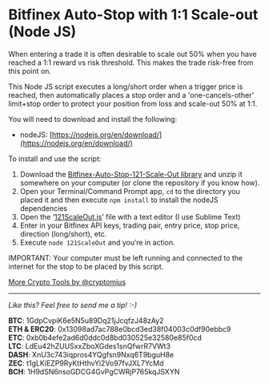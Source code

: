 # Bitfinex Auto-Stop with 1:1 Scale-out (Node JS)

When entering a trade it is often desirable to scale out 50% when you have reached a 1:1 reward vs risk threshold. This makes the trade risk-free from this point on. 

This Node JS script executes a long/short order when a trigger price is reached, then automatically places a stop order and a 'one-cancels-other' limit+stop order to protect your position from loss and scale-out 50% at 1:1.

You will need to download and install the following:

* nodeJS: [https://nodejs.org/en/download/](https://nodejs.org/en/download/)

To install and use the script:

1. Download the [Bitfinex-Auto-Stop-121-Scale-Out library](https://github.com/cryptomius/Bitfinex-Auto-Stop-121-Scale-Out/archive/master.zip) and unzip it somewhere on your computer (or clone the repository if you know how).
2. Open your Terminal/Command Prompt app, `cd` to the directory you placed it and then execute `npm install` to install the nodeJS dependencies
3. Open the ‘[121ScaleOut.js](https://raw.githubusercontent.com/cryptomius/Bitfinex-Auto-Stop-121-Scale-Out/master/121ScaleOut.js)’ file with a text editor (I use Sublime Text)
4. Enter in your Bitfinex API keys, trading pair, entry price, stop price, direction (long/short), etc. 
5. Execute `node 121ScaleOut` and you’re in action.

IMPORTANT: Your computer must be left running and connected to the internet for the stop to be placed by this script.

[More Crypto Tools by @cryptomius](https://github.com/cryptomius/Cryptomius-Crypto-Tools-Overview)

---
*Like this? Feel free to send me a tip! :-)*

**BTC**: 1GdpCvpiK6e5N5u89Dq21jJcqfzJ48zAy2  
**ETH & ERC20**: 0x13098ad7ac788e0bcd3ed38f04003c0df90ebbc9  
**ETC**: 0xb0b4efe2ad6d0ddc0d8bd030525e32580e85f0cd  
**LTC**: LdEu42hZUUSxxZboXGdes1snQfwrR7VWt3  
**DASH**: XnU3c743iqpros4YQgfsn9Nxq6T9bguH8e  
**ZEC**: t1gLKiEZP9RyKtHthvYi2Vo97fvJXL7YcMd  
**BCH**: 1H9dSN6nsoGDCG4GvPgCWRjP765kqJSXYN
